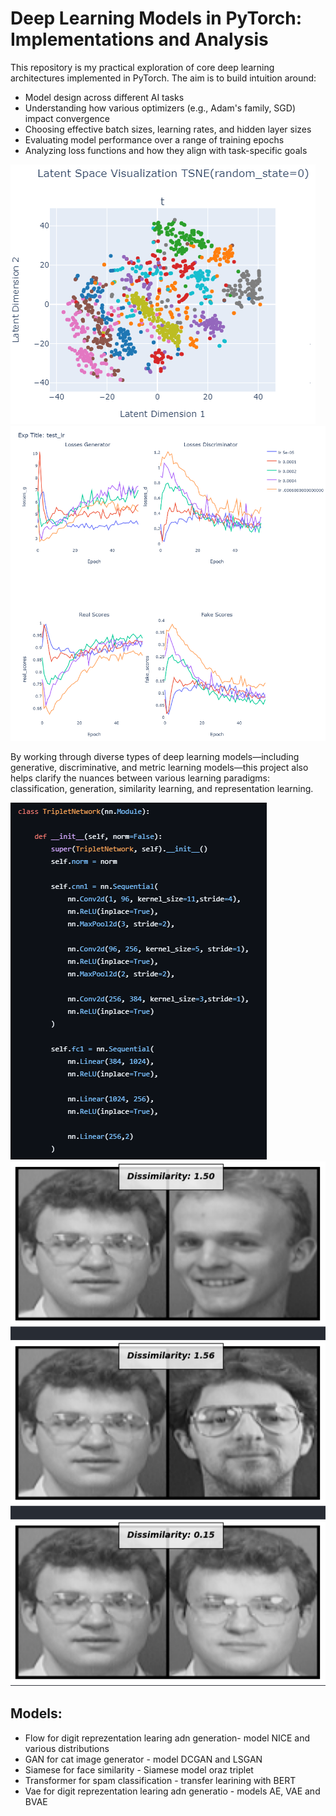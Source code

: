 # Deep Learning Models in PyTorch: Implementations and Analysis
This repository is my practical exploration of core deep learning architectures implemented in PyTorch. The aim is to build intuition around:

* Model design across different AI tasks
* Understanding how various optimizers (e.g., Adam's family, SGD) impact convergence
* Choosing effective batch sizes, learning rates, and hidden layer sizes
* Evaluating model performance over a range of training epochs
* Analyzing loss functions and how they align with task-specific goals

![Sample Image](TSNE_LATENT.png)
![Sample Image](TEST_LR.png)

By working through diverse types of deep learning models—including generative, discriminative, and metric learning models—this project also helps clarify the nuances between various learning paradigms: classification, generation, similarity learning, and representation learning.

![Sample Image](CODE_SAMPLE.png)
![Sample Image](FACE_SIM.png)

## Models:

* Flow for digit reprezentation learing adn generation- model NICE and various distributions
* GAN for cat image generator - model DCGAN and LSGAN
* Siamese for face similarity - Siamese model oraz triplet
* Transformer for spam classification - transfer learining with BERT 
* Vae for digit reprezentation learing adn generatio - models AE, VAE and BVAE
